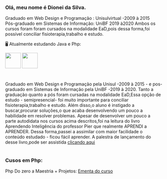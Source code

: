 ### Olá, meu nome é Dionei da Silva.
  Graduado em Web Design e Programação : Unisulvirtual -2009 à 2015</br>
  Pós-graduado em Sistemas de Informação: UniBF 2019 à2020
  Ambos os cursos foram foram cursados na modalidade EaD,pois dessa forma,foi possível conciliar fisioterapia,trabalho e estudo.
  
 
  🖥️ Atualmente estudando Java e Php:


 <img width='50' heigth='50' src="https://cdn.jsdelivr.net/gh/devicons/devicon/icons/java/java-original.svg" />   <img width='50' heigth='50' src="https://cdn.jsdelivr.net/gh/devicons/devicon/icons/php/php-original.svg" /> <link rel="stylesheet" href="https://cdn.jsdelivr.net/gh/devicons/devicon@v2.15.1/devicon.min.css">
 # 

Graduado em Web Design e Programação pela Unisul -2009 à 2015 - e pos-graduado em Sistemas de Informação pela UniBF -2019 à 2020.
 Tanto a graduação quanto a pós foram cursadas na modalidade EaD,Essa opção de estudo - semipresencial- foi muito importante para conciliar fisioterapia,trabalho e estudo.
Além disso,o aluno é instigado a buscar,procurar soluções,o que acaba desenvolvendo um pouco a habilidade em resolver problemas.
 Apesar de desenvolver um pouco a parte autodidata nos cursos acima descritos,foi na leitura do livro Aprendendo Inteligência do professor Pier que realmente APRENDI a APRENDER.
Dessa forma,passei a assimilar com maior facilidade o conteúdo estudado - ficou fácil aprender.
 A palestra de lançamento do desse livro,pode ser assistida [clicando aqui](https://www.youtube.com/watch?v=RlSCoYwnxr4)

#

### Cusos em Php:

 Php Do zero a Maestria + Projetos: [Ementa do curso](https://github.com/DioneiSilva/PHP_do_Zero_a_Maestria)




 

            
          
           
          
          
          

